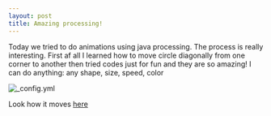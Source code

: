 ```yaml
---
layout: post
title: Amazing processing!
---
```

 Today we tried to do animations using java processing. The process is really interesting. First af all I learned how to move circle diagonally from one corner to another then tried codes just for fun and they are so amazing!
 I can do anything: any shape, size, speed, color
 
 
 ![_config.yml](https://pp.vk.me/c626321/v626321291/15b10/Mg_mirDYBxM.jpg)


 Look how it moves [here]( https://sanachinaliyeva.github.io/animation/)


